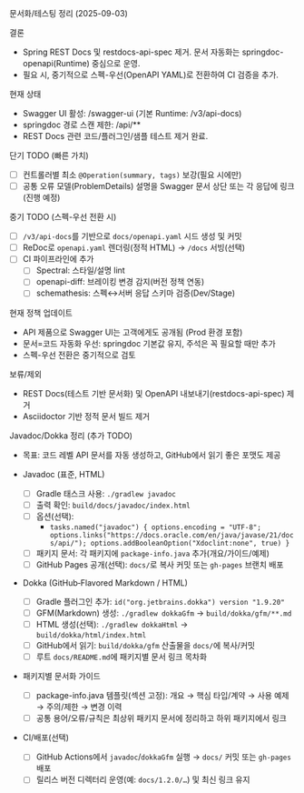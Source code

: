 문서화/테스팅 정리 (2025-09-03)

결론
- Spring REST Docs 및 restdocs-api-spec 제거. 문서 자동화는 springdoc-openapi(Runtime) 중심으로 운영.
- 필요 시, 중기적으로 스펙-우선(OpenAPI YAML)로 전환하여 CI 검증을 추가.

현재 상태
- Swagger UI 활성: /swagger-ui (기본 Runtime: /v3/api-docs)
- springdoc 경로 스캔 제한: /api/**
- REST Docs 관련 코드/플러그인/샘플 테스트 제거 완료.

단기 TODO (빠른 가치)
- [ ] 컨트롤러별 최소 `@Operation(summary, tags)` 보강(필요 시에만) 
- [ ] 공통 오류 모델(ProblemDetails) 설명을 Swagger 문서 상단 또는 각 응답에 링크 (진행 예정)

중기 TODO (스펙-우선 전환 시)
- [ ] `/v3/api-docs`를 기반으로 `docs/openapi.yaml` 시드 생성 및 커밋
- [ ] ReDoc로 `openapi.yaml` 렌더링(정적 HTML) → `/docs` 서빙(선택)
- [ ] CI 파이프라인에 추가
  - [ ] Spectral: 스타일/설명 lint
  - [ ] openapi-diff: 브레이킹 변경 감지(버전 정책 연동)
  - [ ] schemathesis: 스펙↔서버 응답 스키마 검증(Dev/Stage)

현재 정책 업데이트
- API 제품으로 Swagger UI는 고객에게도 공개됨 (Prod 환경 포함)
- 문서=코드 자동화 우선: springdoc 기본값 유지, 주석은 꼭 필요할 때만 추가
- 스펙-우선 전환은 중기적으로 검토

보류/제외
- REST Docs(테스트 기반 문서화) 및 OpenAPI 내보내기(restdocs-api-spec) 제거
- Asciidoctor 기반 정적 문서 빌드 제거

Javadoc/Dokka 정리 (추가 TODO)
- 목표: 코드 레벨 API 문서를 자동 생성하고, GitHub에서 읽기 좋은 포맷도 제공

- Javadoc (표준, HTML)
  - [ ] Gradle 태스크 사용: `./gradlew javadoc`
  - [ ] 출력 확인: `build/docs/javadoc/index.html`
  - [ ] 옵션(선택):
    - `tasks.named("javadoc") { options.encoding = "UTF-8"; options.links("https://docs.oracle.com/en/java/javase/21/docs/api/"); options.addBooleanOption("Xdoclint:none", true) }`
  - [ ] 패키지 문서: 각 패키지에 `package-info.java` 추가(개요/가이드/예제)
  - [ ] GitHub Pages 공개(선택): `docs/`로 복사 커밋 또는 `gh-pages` 브랜치 배포

- Dokka (GitHub‑Flavored Markdown / HTML)
  - [ ] Gradle 플러그인 추가: `id("org.jetbrains.dokka") version "1.9.20"`
  - [ ] GFM(Markdown) 생성: `./gradlew dokkaGfm` → `build/dokka/gfm/**.md`
  - [ ] HTML 생성(선택): `./gradlew dokkaHtml` → `build/dokka/html/index.html`
  - [ ] GitHub에서 읽기: `build/dokka/gfm` 산출물을 `docs/`에 복사/커밋
  - [ ] 루트 `docs/README.md`에 패키지별 문서 링크 목차화

- 패키지별 문서화 가이드
  - [ ] package-info.java 템플릿(섹션 고정): 개요 → 핵심 타입/계약 → 사용 예제 → 주의/제한 → 변경 이력
  - [ ] 공통 용어/오류/규칙은 최상위 패키지 문서에 정리하고 하위 패키지에서 링크

- CI/배포(선택)
  - [ ] GitHub Actions에서 `javadoc`/`dokkaGfm` 실행 → `docs/` 커밋 또는 `gh-pages` 배포
  - [ ] 릴리스 버전 디렉터리 운영(예: `docs/1.2.0/…`) 및 최신 링크 유지
